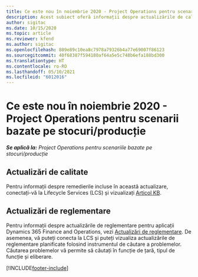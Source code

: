 ```yaml
---
title: Ce este nou în noiembrie 2020 - Project Operations pentru scenarii bazate pe stocuri/producție
description: Acest subiect oferă informații despre actualizările de calitate disponibile în lansarea din noiembrie 2020 Project Operations pentru scenarii bazate pe producție stocată.
author: sigitac
ms.date: 10/15/2020
ms.topic: article
ms.reviewer: kfend
ms.author: sigitac
ms.openlocfilehash: 809e89c10ea8c7978a79326b4a77e69007f86123
ms.sourcegitcommit: 40f68387f594180af64a5e5c748b6efa188bd300
ms.translationtype: HT
ms.contentlocale: ro-RO
ms.lasthandoff: 05/10/2021
ms.locfileid: "6012016"
---
```

# <a name="whats-new-november-2020---project-operations-for-stockedproduction-based-scenarios"></a>Ce este nou în noiembrie 2020 - Project Operations pentru scenarii bazate pe stocuri/producție

_**Se aplică la:** Project Operations pentru scenariile bazate pe stocuri/producție_

## <a name="quality-updates"></a>Actualizări de calitate

Pentru informații despre remedierile incluse în această actualizare, conectați-vă la Lifecycle Services (LCS) și vizualizați [Articol KB](https://fix.lcs.dynamics.com/Issue/Details?bugId=488609&amp;dbType=3&amp;qc=8251e8e1d5e2386de850599926c1adc3fec8e2ba25308036d22cdfe0a1c28fc7).

## <a name="regulatory-updates"></a>Actualizări de reglementare

Pentru informații despre actualizările de reglementare pentru aplicații Dynamics 365 Finance and Operations, vezi [Actualizări de reglementare](/dynamics365/finance/localizations/regulatory-updates). De asemenea, vă puteți conecta la LCS și puteți vizualiza actualizările de reglementare planificate folosind instrumentul de căutare a problemelor. Căutarea problemelor vă permite să căutați în funcție de țară, tipul de funcție și eliberare.


[!INCLUDE[footer-include](../../includes/footer-banner.md)]